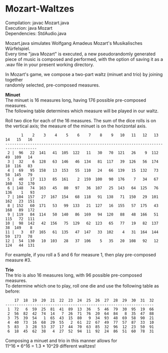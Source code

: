 Mozart-Waltzes
================================
  
Compilation:  javac Mozart.java  
Execution:    java Mozart  
Dependencies: StdAudio.java
  
Mozart.java simulates Wolfgang Amadeus Mozart's Musikalisches Würfelspiel.  
Every time "java Mozart" is executed, a new pseudorandomly generated piece of music
is composed and performed, with the option of saving it as a .wav file in your
present working directory.

In Mozart's game, we compose a two-part waltz (minuet and trio) by joining together  
randomly selected, pre-composed measures.  
  
**Minuet**  
The minuet is 16 measures long, having 176 possible pre-composed measures.  
The following table determines which measure will be played in our waltz.  

Roll two dice for each of the 16 measures. The sum of the dice rolls is on
the vertical axis; the measure of the minuet is on the horizontal axis.

```
       1    2    3    4    5    6    7    8    9   10   11   12   13   14   15   16
------------------------------------------------------------------------------------
 2 |  96   22  141   41  105  122   11   30   70  121   26    9  112   49  109   14
 3 |  32    6  128   63  146   46  134   81  117   39  126   56  174   18  116   83
 4 |  69   95  158   13  153   55  110   24   66  139   15  132   73   58  145   79
 5 |  40   17  113   85  161    2  159  100   90  176    7   34   67  160   52  170
 6 | 148   74  163   45   80   97   36  107   25  143   64  125   76  136    1   93
 7 | 104  157   27  167  154   68  118   91  138   71  150   29  101  162   23  151
 8 | 152   60  171   53   99  133   21  127   16  155   57  175   43  168   89  172
 9 | 119   84  114   50  140   86  169   94  120   88   48  166   51  115   72  111
10 |  98  142   42  156   75  129   62  123   65   77   19   82  137   38  149    8
11 |   3   87  165   61  135   47  147   33  102    4   31  164  144   59  173   78
12 |  54  130   10  103   28   37  106    5   35   20  108   92   12  124   44  131
```
For example, if you roll a 5 and 6 for measure 1, then play pre-composed measure #3.  
  
    
**Trio**  
The trio is also 16 measures long, with 96 possible pre-composed measures.  
To determine which one to play, roll one die and use the following table as before:
  
```
    17  18  19  20  21  22  23  24  25  26  27  28  29  30  31  32
------------------------------------------------------------------
 1  72   6  59  25  81  41  89  13  36   5  46  79  30  95  19  66
 2  56  82  42  74  14   7  26  71  76  20  64  84   8  35  47  88
 3  75  39  54   1  65  43  15  80   9  34  93  48  69  58  90  21
 4  40  73  16  68  29  55   2  61  22  67  49  77  57  87  33  10
 5  83   3  28  53  37  17  44  70  63  85  32  96  12  23  50  91
 6  18  45  62  38   4  27  52  94  11  92  24  86  51  60  78  31
```
  
Composing a minuet and trio in this manner allows for  
11^16 \* 6^16 = 1.3 * 10^29 different waltzes!
